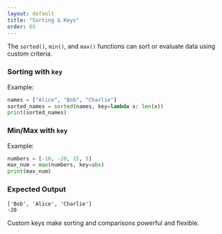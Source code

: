 ```yaml
---
layout: default
title: "Sorting & Keys"
order: 65
---
```


The `sorted()`, `min()`, and `max()` functions can sort or evaluate data using custom criteria.

### Sorting with `key`

Example:

```python
names = ["Alice", "Bob", "Charlie"]
sorted_names = sorted(names, key=lambda x: len(x))
print(sorted_names)
```

### Min/Max with `key`

Example:

```python
numbers = [-10, -20, 15, 5]
max_num = max(numbers, key=abs)
print(max_num)
```

### Expected Output

```plaintext
['Bob', 'Alice', 'Charlie']
-20
```

Custom keys make sorting and comparisons powerful and flexible.
